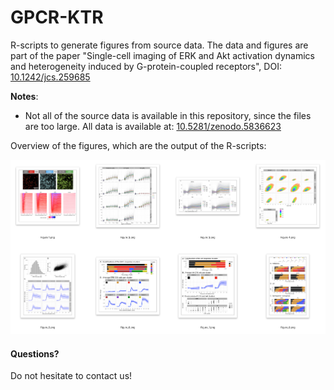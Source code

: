 # GPCR-KTR

R-scripts to generate figures from source data. The data and figures are part of the paper "Single-cell imaging of ERK and Akt activation dynamics and heterogeneity induced by G-protein-coupled receptors", DOI: [10.1242/jcs.259685](https://doi.org/10.1242/jcs.259685)


**Notes**:
* Not all of the source data is available in this repository, since the files are too large. All data is available at: [10.5281/zenodo.5836623](https://doi.org/10.5281/zenodo.5836623)


Overview of the figures, which are the output of the R-scripts:

![alt text](https://github.com/JoachimGoedhart/GPCR-KTR/blob/main/GPCR-KTR-Overview.png "Output")


#### Questions?

Do not hesitate to contact us!






<!---

Clickable icons:

<a href="https://github.com/JoachimGoedhart/GPCR-KTR/tree/main/Figure_2"><img src="https://github.com/JoachimGoedhart/GPCR-KTR/blob/main/Figure_2/Figure_2.png" width="200" vspace="10"/></a>
<a href="https://github.com/JoachimGoedhart/GPCR-KTR/tree/main/Figure_3"><img src="https://github.com/JoachimGoedhart/GPCR-KTR/blob/main/Figure_3/Figure_3.png" width="200" vspace="10"/></a>
<a href="https://github.com/JoachimGoedhart/GPCR-KTR/tree/main/Figure_4"><img src="https://github.com/JoachimGoedhart/GPCR-KTR/blob/main/Figure_4/His_per_inh_sd_Akt.png" width="200" vspace="10"/></a>
<a href="https://github.com/JoachimGoedhart/GPCR-KTR/tree/main/Figure_5"><img src="https://github.com/JoachimGoedhart/GPCR-KTR/blob/main/Figure_5/Figure_5.png" width="200" vspace="10"/></a>


<a href="https://github.com/JoachimGoedhart/GPCR-KTR/tree/main/Figure_6"><img src="https://github.com/JoachimGoedhart/GPCR-KTR/blob/main/Figure_6/Figure_6.png" width="200" vspace="10"/></a>
<a href="https://github.com/JoachimGoedhart/GPCR-KTR/tree/main/Figure_7_8_9"><img src="https://github.com/JoachimGoedhart/GPCR-KTR/blob/main/Figure_7_8_9/Figure_7.png" width="200" vspace="10"/></a>
<a href="https://github.com/JoachimGoedhart/GPCR-KTR/tree/main/Figure_7_8_9"><img src="https://github.com/JoachimGoedhart/GPCR-KTR/blob/main/Figure_7_8_9/Figure_8.png" width="200" vspace="10"/></a>
<a href="https://github.com/JoachimGoedhart/GPCR-KTR/tree/main/Figure_7_8_9"><img src="https://github.com/JoachimGoedhart/GPCR-KTR/blob/main/Figure_7_8_9/Figure_9.png" width="200" vspace="10"/></a>

--->
